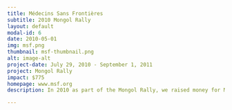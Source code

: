 ```yaml
---
title: Médecins Sans Frontières
subtitle: 2010 Mongol Rally
layout: default
modal-id: 6
date: 2010-05-01
img: msf.png
thumbnail: msf-thumbnail.png
alt: image-alt
project-date: July 29, 2010 - September 1, 2011
project: Mongol Rally
impact: $775 
homepage: www.msf.org
description: In 2010 as part of the Mongol Rally, we raised money for MSF, Doctors Without Borders. MSF is a French secular humanitarian-aid non-governmental organization, Nobel Peace Prize laureate, best known for its projects in war-torn regions and developing countries facing endemic diseases. Started in 1971, this organization has been at the forefront of providing humanitarian aid in the face of both political and environmental instability.

---
```

